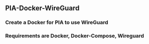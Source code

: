 ## PIA-Docker-WireGuard
### Create a Docker for PIA to use WireGuard

### Requirements are Docker, Docker-Compose, Wireguard



